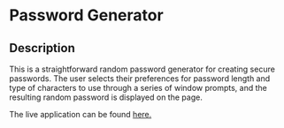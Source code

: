 # Password Generator


## Description

This is a straightforward random password generator for creating secure passwords. The user selects their preferences for password length and type of characters to use through a series of window prompts, and the resulting random password is displayed on the page.

The live application can be found [here.]()
